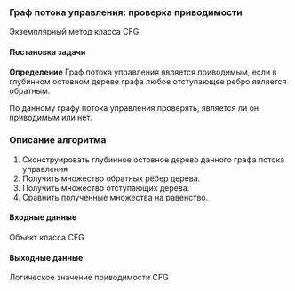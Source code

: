 ### Граф потока управления: проверка приводимости 

Экземплярный метод класса CFG 

#### Постановка задачи

**Определение** Граф потока управления является приводимым, если в глубинном остовном 
дереве графа любое отступающее ребро является обратным.   

По данному графу потока управления проверять, является ли он приводимым или нет. 

### Описание алгоритма 

1. Сконструировать глубинное остовное дерево данного графа потока управления 
2. Получить множество обратных рёбер дерева.
3. Получить множество отступающих дерева.
4. Сравнить полученные множества на равенство. 

#### Входные данные

Объект класса CFG

#### Выходные данные 

Логическое значение приводимости CFG




